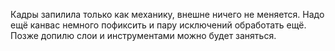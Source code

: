 Кадры запилила только как механику, внешне ничего не меняется. Надо ещё канвас немного пофиксить и пару исключений обработать ещё. 
Позже допилю слои и инструментами можно будет заняться.
